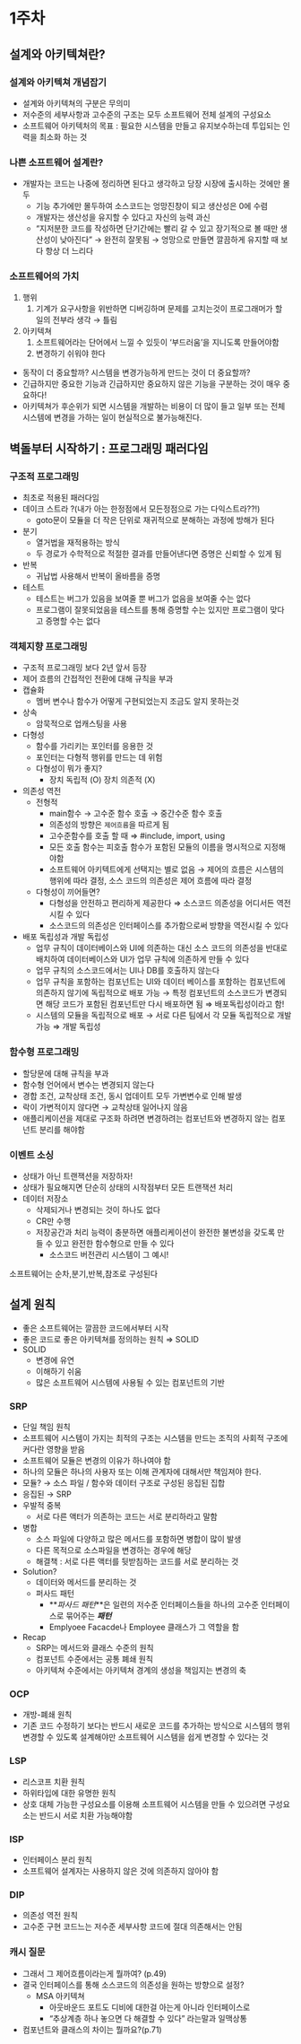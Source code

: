 # 1주차

## 설계와 아키텍쳐란?

### 설계와 아키텍쳐 개념잡기

- 설계와 아키텍쳐의 구분은 무의미
- 저수준의 세부사항과 고수준의 구조는 모두 소프트웨어 전체 설계의 구성요소
- 소프트웨어 아키텍처의 목표 : 필요한 시스템을 만들고 유지보수하는데 투입되는 인력을 최소화 하는 것

### 나쁜 소프트웨어 설계란?

- 개발자는 코드는 나중에 정리하면 된다고 생각하고 당장 시장에 출시하는 것에만 몰두
  - 기능 추가에만 몰두하여 소스코드는 엉망진창이 되고 생산성은 0에 수렴
  - 개발자는 생산성을 유지할 수 있다고 자신의 능력 과신
  - “지저분한 코드를 작성하면 단기간에는 빨리 갈 수 있고 장기적으로 볼 때만 생산성이 낮아진다”
    → 완전히 잘못됨
    → 엉망으로 만들면 깔끔하게 유지할 때 보다 항상 더 느리다

### 소프트웨어의 가치

1. 행위
   1. 기계가 요구사항을 위반하면 디버깅하며 문제를 고치는것이 프로그래머가 할 일의 전부라 생각 → 틀림
2. 아키텍쳐
   1. 소프트웨어라는 단어에서 느낄 수 있듯이 ‘부드러움’을 지니도록 만들어야함
   2. 변경하기 쉬워야 한다

- 동작이 더 중요할까? 시스템을 변경가능하게 만드는 것이 더 중요할까?
- 긴급하지만 중요한 기능과 긴급하지만 중요하지 않은 기능을 구분하는 것이 매우 중요하다!
- 아키텍쳐가 후순위가 되면 시스템을 개발하는 비용이 더 많이 들고 일부 또는 전체 시스템에 변경을 가하는 일이 현실적으로 불가능해진다.

## 벽돌부터 시작하기 : 프로그래밍 패러다임

### 구조적 프로그래밍

- 최초로 적용된 패러다임
- 데이크 스트라 ?(내가 아는 한정점에서 모든정점으로 가는 다익스트라??!)
  - goto문이 모듈을 더 작은 단위로 재귀적으로 분해하는 과정에 방해가 된다
- 분기
  - 열거법을 재적용하는 방식
  - 두 경로가 수학적으로 적절한 결과를 만들어낸다면 증명은 신뢰할 수 있게 됨
- 반복
  - 귀납법 사용해서 반복이 올바름을 증명
- 테스트
  - 테스트는 버그가 있음을 보여줄 뿐 버그가 없음을 보여줄 수는 없다
  - 프로그램이 잘못되었음을 테스트를 통해 증명할 수는 있지만 프로그램이 맞다고 증명할 수는 없다

### 객체지향 프로그래밍

- 구조적 프로그래밍 보다 2년 앞서 등장
- 제어 흐름의 간접적인 전환에 대해 규칙을 부과
- 캡슐화
  - 멤버 변수나 함수가 어떻게 구현되었는지 조금도 알지 못하는것
- 상속
  - 암묵적으로 업캐스팅을 사용
- 다형성
  - 함수를 가리키는 포인터를 응용한 것
  - 포인터는 다형적 행위를 만드는 데 위험
  - 다형성이 뭐가 좋지?
    - 장치 독립적 (O) 장치 의존적 (X)
- 의존성 역전
  - 전형적
    - main함수 → 고수준 함수 호출 → 중간수준 함수 호출
    - 의존성의 방향은 `제어흐름`을 따르게 됨
    - 고수준함수를 호출 할 때 ⇒ #include, import, using
    - 모든 호출 함수는 피호출 함수가 포함된 모듈의 이름을 명시적으로 지정해야함
    - 소프트웨어 아키텍트에게 선택지는 별로 없음 → 제어의 흐름은 시스템의 행위에 따라 결정, 소스 코드의 의존성은 제어 흐름에 따라 결정
  - 다형성이 끼어들면?
    - 다형성을 안전하고 편리하게 제공한다 ⇒ 소스코드 의존성을 어디서든 역전시킬 수 있다
    - 소스코드의 의존성은 인터페이스를 추가함으로써 방향을 역전시킬 수 있다
- 배포 독립성과 개발 독립성
  - 업무 규칙이 데이터베이스와 UI에 의존하는 대신 소스 코드의 의존성을 반대로 배치하여 데이터베이스와 UI가 업무 규칙에 의존하게 만들 수 있다
  - 업무 규칙의 소스코드에서는 UI나 DB를 호출하지 않는다
  - 업무 규칙을 포함하는 컴포넌트는 UI와 데이터 베이스를 포함하는 컴포넌트에 의존하지 않기에 독립적으로 배포 가능 → 특정 컴포넌트의 소스코드가 변경되면 해당 코드가 포함된 컴포넌트만 다시 배포하면 됨
    ⇒ 배포독립성이라고 함!
  - 시스템의 모듈을 독립적으로 배포 → 서로 다른 팀에서 각 모듈 독립적으로 개발 가능 ⇒ 개발 독립성

### 함수형 프로그래밍

- 할당문에 대해 규칙을 부과
- 함수형 언어에서 변수는 변경되지 않는다
- 경합 조건, 교착상태 조건, 동시 업데이트 모두 가변변수로 인해 발생
- 락이 가변적이지 않다면 → 교착상태 일어나지 않음
- 애플리케이션을 제대로 구조화 하려면 변경하려는 컴포넌트와 변경하지 않는 컴포넌트 분리를 해야함

### 이벤트 소싱

- 상태가 아닌 트랜잭션을 저장하자!
- 상태가 필요해지면 단순히 상태의 시작점부터 모든 트랜잭션 처리
- 데이터 저장소
  - 삭제되거나 변경되는 것이 하나도 없다
  - CR만 수행
  - 저장공간과 처리 능력이 충분하면 애플리케이션이 완전한 불변성을 갖도록 만들 수 있고 완전한 함수형으로 만들 수 있다
    - 소스코드 버전관리 시스템이 그 예시!

소프트웨어는 순차,분기,반복,참조로 구성된다

## 설계 원칙

- 좋은 소프트웨어는 깔끔한 코드에서부터 시작
- 좋은 코드로 좋은 아키텍쳐를 정의하는 원칙 ⇒ SOLID
- SOLID
  - 변경에 유연
  - 이해하기 쉬움
  - 많은 소프트웨어 시스템에 사용될 수 있는 컴포넌트의 기반

### SRP

- 단일 책임 원칙
- 소프트웨어 시스템이 가지는 최적의 구조는 시스템을 만드는 조직의 사회적 구조에 커다란 영향을 받음
- 소프트웨어 모듈은 변경의 이유가 하나여야 함
- 하나의 모듈은 하나의 사용자 또는 이해 관계자에 대해서만 책임져야 한다.
- 모듈? → 소스 파일 / 함수와 데이터 구조로 구성된 응집된 집합
- 응집된 → SRP
- 우발적 중복
  - 서로 다른 액터가 의존하는 코드는 서로 분리하라고 말함
- 병합
  - 소스 파일에 다양하고 많은 메서드를 포함하면 병합이 많이 발생
  - 다른 목적으로 소스파일을 변경하는 경우에 해당
  - 해결책 : 서로 다른 액터를 뒷받침하는 코드를 서로 분리하는 것
- Solution?
  - 데이터와 메서드를 분리하는 것
  - 퍼사드 패턴
    - **_파사드 패턴_**은 일련의 저수준 인터페이스들을 하나의 고수준 인터페이스로 묶어주는 **_패턴_**
    - Emplyoee Facacde나 Employee 클래스가 그 역할을 함
- Recap
  - SRP는 메서드와 클래스 수준의 원칙
  - 컴포넌트 수준에서는 공통 폐쇄 원칙
  - 아키텍쳐 수준에서는 아키텍쳐 경계의 생성을 책임지는 변경의 축

### OCP

- 개방-폐쇄 원칙
- 기존 코드 수정하기 보다는 반드시 새로운 코드를 추가하는 방식으로 시스템의 행위 변경할 수 있도록 설계해야만 소프트웨어 시스템을 쉽게 변경할 수 있다는 것

### LSP

- 리스코프 치환 원칙
- 하위타입에 대한 유명한 원칙
- 상호 대체 가능한 구성요소를 이용해 소프트웨어 시스템을 만들 수 있으려면 구성요소는 반드시 서로 치환 가능해야함

### ISP

- 인터페이스 분리 원칙
- 소프트웨어 설계자는 사용하지 않은 것에 의존하지 않아야 함

### DIP

- 의존성 역전 원칙
- 고수준 구현 코드느는 저수준 세부사항 코드에 절대 의존해서는 안됨

### 캐시 질문

- 그래서 그 제어흐름이라는게 뭘까여? (p.49)
- 결국 인터페이스를 통해 소스코드의 의존성을 원하는 방향으로 설정?
  - MSA 아키텍쳐
    - 아웃바운드 포트도 디비에 대한걸 아는게 아니라 인터페이스로
    - “추상계층 하나 놓으면 다 해결할 수 있다” 라는말과 일맥상통
- 컴포넌트와 클래스의 차이는 뭘까요?(p.71)
